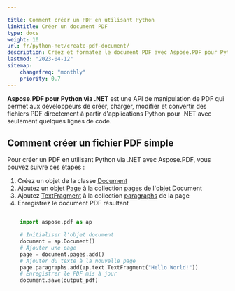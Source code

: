 ```yaml
---

title: Comment créer un PDF en utilisant Python  
linktitle: Créer un document PDF  
type: docs  
weight: 10  
url: fr/python-net/create-pdf-document/  
description: Créez et formatez le document PDF avec Aspose.PDF pour Python via .NET.  
lastmod: "2023-04-12"  
sitemap:  
    changefreq: "monthly"  
    priority: 0.7  
---
```


<script type="application/ld+json">  
{  
    "@context": "https://schema.org",  
    "@type": "TechArticle",  
    "headline": "Comment créer un PDF en utilisant Python",  
    "alternativeHeadline": "Créer un document PDF à partir de zéro via Python",  
    "author": {  
        "@type": "Person",  
        "name":"Anastasiia Holub",  
        "givenName": "Anastasiia",  
        "familyName": "Holub",  
        "url":"https://www.linkedin.com/in/anastasiia-holub-750430225/"  
    },  
    "genre": "génération de document pdf",  
    "keywords": "pdf, python, dotnet, créer un document pdf",  
    "wordcount": "302",  
    "proficiencyLevel":"Débutant",  
    "publisher": {  
        "@type": "Organization",  
        "name": "Équipe de documentation Aspose.PDF",  
        "url": "https://products.aspose.com/pdf",  
        "logo": "https://www.aspose.cloud/templates/aspose/img/products/pdf/aspose_pdf-for-python-net.svg",  
        "alternateName": "Aspose",  
        "sameAs": [  
            "https://facebook.com/aspose.pdf/",  
            "https://twitter.com/asposepdf",  
            "https://www.youtube.com/channel/UCmV9sEg_QWYPi6BJJs7ELOg/featured",  
            "https://www.linkedin.com/company/aspose",  
            "https://stackoverflow.com/questions/tagged/aspose",  
            "https://aspose.quora.com/",  
            "https://aspose.github.io/"  
        ],  
        "contactPoint": [  
            {  
                "@type": "ContactPoint",  
                "telephone": "+1 903 306 1676",  
                "contactType": "ventes",  
                "areaServed": "US",  
                "availableLanguage": "en"  
            },  
            {  
                "@type": "ContactPoint",  
                "telephone": "+44 141 628 8900",  
                "contactType": "ventes",  
                "areaServed": "GB",  
                "availableLanguage": "en"  
            },  
            {  
                "@type": "ContactPoint",  
                "telephone": "+61 2 8006 6987",  
                "contactType": "ventes",  
                "areaServed": "AU",  
                "availableLanguage": "en"  
            }  
        ]  
    },  
    "url": "/python-net/create-pdf-document/",  
    "mainEntityOfPage": {  
        "@type": "WebPage",  
        "@id": "/python-net/create-pdf-document/"  
    },  
    "dateModified": "2022-02-04",  
    "description": "Créez et formatez le document PDF avec Aspose.PDF pour Python via .NET."  
}  
</script>  


**Aspose.PDF pour Python via .NET** est une API de manipulation de PDF qui permet aux développeurs de créer, charger, modifier et convertir des fichiers PDF directement à partir d'applications Python pour .NET avec seulement quelques lignes de code.

## Comment créer un fichier PDF simple

Pour créer un PDF en utilisant Python via .NET avec Aspose.PDF, vous pouvez suivre ces étapes :

1. Créez un objet de la classe [Document](https://reference.aspose.com/pdf/python-net/aspose.pdf/document/)
1. Ajoutez un objet [Page](https://reference.aspose.com/pdf/python-net/aspose.pdf/page/) à la collection [pages](https://reference.aspose.com/pdf/python-net/aspose.pdf/document/#properties) de l'objet Document
1. Ajoutez [TextFragment](https://reference.aspose.com/pdf/python-net/aspose.pdf.text/textfragment/) à la collection [paragraphs](https://reference.aspose.com/pdf/python-net/aspose.pdf/page/#properties) de la page
1. Enregistrez le document PDF résultant

```python

    import aspose.pdf as ap

    # Initialiser l'objet document
    document = ap.Document()
    # Ajouter une page
    page = document.pages.add()
    # Ajouter du texte à la nouvelle page
    page.paragraphs.add(ap.text.TextFragment("Hello World!"))
    # Enregistrer le PDF mis à jour
    document.save(output_pdf)
```